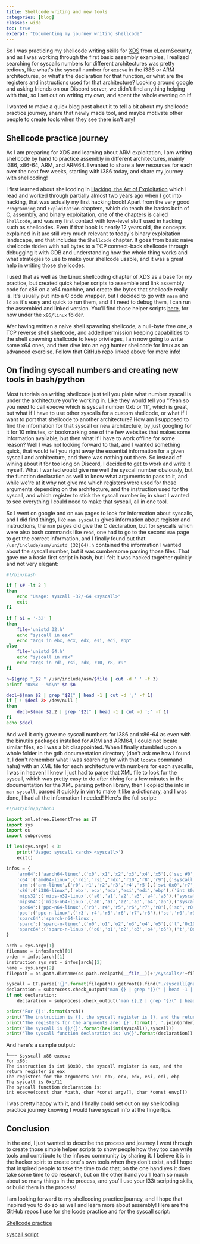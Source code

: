 ```yaml
---
title: Shellcode writing and new tools
categories: [blog]
classes: wide
toc: true
excerpt: "Documenting my journey writing shellcode"
---
```


So I was practicing my shellcode writing skills for [XDS](https://www.elearnsecurity.com/course/exploit_development_student/) from eLearnSecurity, and as I was working through the first basic assembly examples, I realized searching for syscalls numbers for different architectures was pretty tedious, like what's the syscall number for `execve` in the i386 or ARM architectures, or what's the declaration for that function, or what are the registers and instructions used for that architecture? Looking around google and asking friends on our Discord server, we didn't find anything helping with that, so I set out on writing my own, and spent the whole evening on it! 

I wanted to make a quick blog post about it to tell a bit about my shellcode practice journey, share that newly made tool, and maybe motivate other people to create tools when they see there isn't any!

## Shellcode practice journey

As I am preparing for XDS and learning about ARM exploitation, I am writing shellcode by hand to practice assembly in different architectures, mainly i386, x86-64, ARM, and ARM64. I wanted to share a few resources for each over the next few weeks, starting with i386 today, and share my journey with shellcoding!

I first learned about shellcoding in [Hacking, the Art of Exploitation](https://nostarch.com/hacking2.htm) which I read and worked through partially almost two years ago when I got into hacking, that was actually my first hacking book! Apart from the very good `Programming` and `Exploitation` chapters, which do teach the basics both of C, assembly, and binary exploitation, one of the chapters is called `Shellcode`, and was my first contact with low-level stuff used in hacking such as shellcodes. Even if that book is nearly 12 years old, the concepts explained in it are still very much relevant to today's binary exploitation landscape, and that includes the `Shellcode` chapter. It goes from basic naive shellcode ridden with null bytes to a TCP connect-back shellcode through debugging it with GDB and understanding how the whole thing works and what strategies to use to make your shellcode usable, and it was a great help in writing those shellcodes.

I used that as well as the Linux shellcoding chapter of XDS as a base for my practice, but created quick helper scripts to assemble and link assembly code for x86 on a x64 machine, and create the bytes that shellcode really is. It's usually put into a C code wrapper, but I decided to go with `nasm` and `ld` as it's easy and quick to run them, and if I need to debug them, I can run the assembled and linked version. You'll find those helper scripts [here](https://github.com/arty-hlr/shellcode-practice), for now under the `x86/linux` folder.

Afer having written a naive shell spawning shellcode, a null-byte free one, a TCP reverse shell shellcode, and added permission keeping capabilities to the shell spawning shellcode to keep privileges, I am now going to write some x64 ones, and then dive into an egg hunter shellcode for linux as an advanced exercise. Follow that GitHub repo linked above for more info!

## On finding syscall numbers and creating new tools in bash/python

Most tutorials on writing shellcode just tell you plain what number syscall is under the architecture you're working in. Like they would tell you "Yeah so you need to call execve which is syscall number 0xb or 11", which is great, but what if I have to use other syscalls for a custom shellcode, or what if I want to port that shellcode to another architecture? How am I supposed to find the information for that syscall or new architecture, by just googling for it for 10 minutes, or bookmarking one of the few websites that makes some information available, but then what if I have to work offline for some reason? Well I was not looking forward to that, and I wanted something quick, that would tell you right away the essential information for a given syscall and architecture, and there was nothing out there. So instead of wining about it for too long on Discord, I decided to get to work and write it myself. What I wanted would give me well the syscall number obviously, but the function declaration as well to know what arguments to pass to it, and while we're at it why not give me which registers were used for those arguments depending on the architecture, and the instruction used for the syscall, and which register to stick the syscall number in; in short I wanted to see everything I could need to make that syscall, all in one tool.

So I went on google and on `man` pages to look for information about syscalls, and I did find things, like `man syscalls` gives information about register and instructions, the `man` pages did give the C declaration, but for syscalls which were also bash commands like `read`, one had to go to the second `man` page to get the correct information, and I finally found out that `/usr/include/asm/unistd_(32|64).h` contained the information I wanted about the syscall number, but it was cumbersome parsing those files. That gave me a basic first script in bash, but I felt it was hacked together quickly and not very elegant:

```bash
#!/bin/bash

if [ $# -lt 2 ] 
then
    echo "Usage: syscall -32/-64 <syscall>"
    exit
fi

if [ $1 = '-32' ]
then
    file='unistd_32.h'
    echo "syscall in eax"
    echo "args in ebx, ecx, edx, esi, edi, ebp"
else
    file='unistd_64.h'
    echo "syscall in rax"
    echo "args in rdi, rsi, rdx, r10, r8, r9"
fi

n=$(grep "_$2 " /usr/include/asm/$file | cut -d ' ' -f 3)
printf "0x%x - %d\n" $n $n

decl=$(man $2 | grep "$2(" | head -1 | cut -d ';' -f 1)
if [ ! $decl 2> /dev/null ]
then
    decl=$(man $2.2 | grep "$2(" | head -1 | cut -d ';' -f 1)
fi
echo $decl
```

And well it only gave me syscall numbers for i386 and x86-64 as even with the binutils packages installed for ARM and ARM64, I could not locate similar files, so I was a bit disappointed. When I finally stumbled upon a whole folder in the gdb documentation directory (don't ask me how I found it, I don't remember what I was searching for with that `locate` command haha) with an XML file for each architecture with numbers for each syscalls, I was in heaven! I knew I just had to parse that XML file to look for the syscall, which was pretty easy to do after diving for a few minutes in the documentation for the XML parsing python library, then I copied the info in `man syscall`, parsed it quickly in vim to make it like a dictionary, and I was done, I had all the information I needed! Here's the full script:

```python
#!/usr/bin/python3

import xml.etree.ElementTree as ET
import sys
import os
import subprocess

if len(sys.argv) < 3:
    print('Usage: syscall <arch> <syscall>')
    exit()

infos = {
    'arm64':('aarch64-linux',('x0','x1','x2','x3','x4','x5'),('svc #0','x8','x0')),
    'x64':('amd64-linux',('rdi','rsi','rdx','r10','r8','r9'),('syscall','rax','rax')),
    'arm':('arm-linux',('r0','r1','r2','r3','r4','r5'),('swi 0x0','r7','r0')),
    'x86':('i386-linux',('ebx','ecx','edx','esi','edi','ebp'),('int $0x80','eax','eax')),
    'mips32':('mips-n32-linux',('a0','a1','a2','a3','a4','a5'),('syscall','v0','v0')),
    'mips64':('mips-n64-linux',('a0','a1','a2','a3','a4','a5'),('syscall','v0','v0')),
    'ppc64':('ppc-n64-linux',('r3','r4','r5','r6','r7','r8'),('sc','r0','r3')),
    'ppc':('ppc-n-linux',('r3','r4','r5','r6','r7','r8'),('sc','r0','r3')),
    'sparc64':'sparch-n64-linux',
    'sparc':('sparc-n-linux',('o0','o1','o2','o3','o4','o5'),('t','0x10','g1','o0')),
    'sparc64':('sparc-n-linux',('o0','o1','o2','o3','o4','o5'),('t','0x6d','g1','o0'))
}

arch = sys.argv[1]
filename = infos[arch][0]
order = infos[arch][1]
instruction_sys_ret = infos[arch][2]
name = sys.argv[2]
filepath = os.path.dirname(os.path.realpath(__file__))+'/syscalls/'+filename+'.xml'

syscall = ET.parse('{}'.format(filepath)).getroot().find("./syscall[@name='{}']".format(name)).attrib['number']
declaration = subprocess.check_output('man {} | grep "{}(" | head -1 | cut -d ";" -f 1'.format(name,name), shell=True).decode().strip()
if not declaration:
    declaration = subprocess.check_output('man {}.2 | grep "{}(" | head -1 | cut -d ";" -f 1'.format(name,name), shell=True).decode().strip()

print('For {}:'.format(arch))
print('The instruction is {}, the syscall register is {}, and the return register is {}'.format(*instruction_sys_ret))
print('The registers for the arguments are: {}'.format(', '.join(order)))
print('The syscall is {}/{}'.format(hex(int(syscall)),syscall))
print('The syscall function declaration is: \n{}'.format(declaration))
```

And here's a sample output:
```
└──╼ $syscall x86 execve
For x86:
The instruction is int $0x80, the syscall register is eax, and the return register is eax
The registers for the arguments are: ebx, ecx, edx, esi, edi, ebp
The syscall is 0xb/11
The syscall function declaration is:
int execve(const char *path, char *const argv[], char *const envp[])
```

I was pretty happy with it, and I finally could set out on my shellcoding practice journey knowing I would have syscall info at the fingertips.

## Conclusion

In the end, I just wanted to describe the process and journey I went through to create those simple helper scripts to show people how they too can write tools and contribute to the infosec community by sharing it. I believe it is in the hacker spirit to create one's own tools when they don't exist, and I hope that inspired people to take the time to do that; on the one hand yes it does take some time to do research, but on the other hand you'll learn so much about so many things in the process, and you'll use your l33t scripting skills, or build them in the process!

I am looking forward to my shellcoding practice journey, and I hope that inspired you to do so as well and learn more about assembly! Here are the GitHub repos I use for shellcode practice and for the syscall script:

[Shellcode practice](https://github.com/arty-hlr/shellcode-practice)

[syscall script](https://github.com/arty-hlr/syscall_info)

